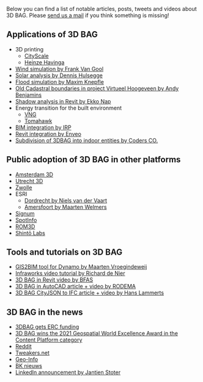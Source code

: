 Below you can find a list of notable articles, posts, tweets and videos about 3D BAG. Please [send us a mail](../contact.md) if you think something is missing!

## Applications of 3D BAG
+ 3D printing
    + [CityScale](https://www.linkedin.com/posts/city-scale_tudelft-3dbag-activity-6786294253560594432-7opR)
    + [Heinze Havinga](https://twitter.com/HeinzeHavinga/status/1438798509340303364?s=20)
+ [Wind simulation by Frank Van Gool](https://www.linkedin.com/posts/activity-6790525661929897985-8qvr)
+ [Solar analysis by Dennis Hulsegge](https://www.linkedin.com/posts/dennis-hulsegge-01a79934_digibase-bag3d-openbim-activity-6790638107390726144-s_HM)
+ [Flood simulation by Maxim Knepfle](https://www.tygron.com/en/2021/05/20/hyper-resolution-flooding-of-the-bommelerwaard/)
+ [Old Cadastral boundaries in project Virtueel Hoogeveen by Andy Benjamins](https://www.linkedin.com/posts/andy-benjamins-03687339_historische-kadastrale-grenzen-in-3d-voor-activity-6840583942861656064-1wUJ)
+ [Shadow analysis in Revit by Ekko Nap](https://www.linkedin.com/feed/update/urn:li:activity:6787762181770407936?updateEntityUrn=urn%3Ali%3Afs_feedUpdate%3A%28V2%2Curn%3Ali%3Aactivity%3A6787762181770407936%29)
+ Energy transition for the built environment
    + [VNG](https://dego.vng.nl/)
    + [Tomahawk](https://www.linkedin.com/posts/bartroossien_demo-aanvragen-tomahawk-activity-6851876822813163520-WQcO)
+ [BIM integration by IRP](https://www.linkedin.com/posts/jolahaye_3dbag-bimkeeper-irp-ugcPost-6852182959009726464-SdVJ)
+ [Revit integration by Enveo](https://enveo.io/nieuws/release-notes/versie-2-0/)
+ [Subdivision of 3DBAG into indoor entities by Coders CO.](https://www.linkedin.com/posts/coders-co-_pdf2gis-3dbag-cityjson-activity-6889168061253922817-Ck0Q)

## Public adoption of 3D BAG in other platforms
+ [Amsterdam 3D](https://3d.amsterdam.nl/web/index.html)
+ [Utrecht 3D](https://3d.utrecht.nl/)
+ [Zwolle](https://www.youtube.com/watch?v=7jLEX_LBXxw)
+ ESRI
    - [Dordrecht by Niels van der Vaart](https://www.linkedin.com/feed/update/urn:li:activity:6781234372499656704/?updateEntityUrn=urn%3Ali%3Afs_feedUpdate%3A%28V2%2Curn%3Ali%3Aactivity%3A6781234372499656704%29)
    + [Amersfoort by Maarten Welmers](https://www.linkedin.com/feed/update/urn:li:activity:6783394542914715648/?updateEntityUrn=urn%3Ali%3Afs_feedUpdate%3A%28V2%2Curn%3Ali%3Aactivity%3A6783394542914715648%29)
+ [Signum](https://www.linkedin.com/feed/update/urn:li:activity:6782275683839176704?updateEntityUrn=urn%3Ali%3Afs_feedUpdate%3A%28V2%2Curn%3Ali%3Aactivity%3A6782275683839176704%29)
+ [SpotInfo](https://www.spotinfo.nl/wp/panden-plus/)
+ [ROM3D](https://www.linkedin.com/posts/rom3d_3dbag-win3d-lod2-activity-6788411703710244864-T7F0)
+ [Shintō Labs](https://www.shintolabs.nl/blog/stedelijke-digital-twins-wat-kan-je-tweelingzus-dat-jij-niet-kan/)

## Tools and tutorials on 3D BAG
+ [GIS2BIM tool for Dynamo by Maarten Vroegindeweij](https://www.linkedin.com/posts/maarten-vroegindeweij-652ab418a_bag3d-3dbag-gis2bim-activity-6784220680817790976-RGO2)
+ [Infraworks video tutorial by Richard de Nier](https://www.linkedin.com/posts/richarddenier_3d-bag-viewer-activity-6783767736385384448-ZZEF)
+ [3D BAG in Revit video by BFAS](https://www.linkedin.com/feed/update/urn:li:activity:6822857615140241408/)
+ [3D BAG in AutoCAD article + video by RODEMA](https://www.autocad-cursus.info/cad-downloads/3d-bag-data-inlezen-in-autocad)
+ [3D BAG CityJSON to IFC article + video by Hans Lammerts](https://blueai.nl/wp-content/uploads/2021/05/3D-BAG.pdf)


## 3D BAG in the news
+ [3DBAG gets ERC funding](https://www.delta.tudelft.nl/twee-erc-commercialisatiebeurzen-voor-delft#)
+ [3D BAG wins the 2021 Geospatial World Excellence Award in the Content Platform category](https://3d.bk.tudelft.nl/news/2021/11/02/3dbag-GWF-content-platform-prize.html)
+ [Reddit](https://www.reddit.com/r/thenetherlands/comments/mgcjuf/3d_modellen_voor_alle_10_miljoen_gebouwen_in/)
+ [Tweakers.net](https://tweakers.net/nieuws/180004/een-kaart-met-body-alle-gebouwen-in-nederland-in-3d.html)
+ [Geo-Info](https://3d.bk.tudelft.nl/rypeters/pdfs/21_geoinfo_3dbag.pdf)
+ [BK nieuws](https://www.tudelft.nl/2021/bk/alle-10-miljoen-gebouwen-in-nederland-ontsloten-in-3d)
+ [LinkedIn announcement by Jantien Stoter](https://www.linkedin.com/posts/jantien-stoter-7721346_3dbag-activity-6782213871764684800-fVR9)
